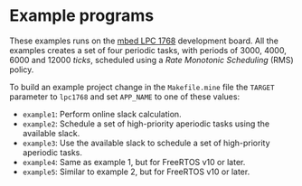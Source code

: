 # Example programs
These examples runs on the [mbed LPC 1768](https://developer.mbed.org/platforms/mbed-LPC1768/) development board. All the examples creates a set of four periodic tasks, with periods of 3000, 4000, 6000 and 12000 *ticks*, scheduled using a *Rate Monotonic Scheduling* (RMS) policy.

To build an example project change in the `Makefile.mine` file the `TARGET` parameter to `lpc1768` and set `APP_NAME` to one of these values:
* `example1`: Perform online slack calculation.
* `example2`: Schedule a set of high-priority aperiodic tasks using the available slack.
* `example3`: Use the available slack to schedule a set of high-priority aperiodic tasks.
* `example4`: Same as example 1, but for FreeRTOS v10 or later.
* `example5`: Similar to example 2, but for FreeRTOS v10 or later.
